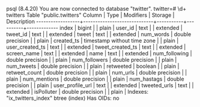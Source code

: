 psql (8.4.20)
You are now connected to database "twitter".
twitter=# \d+ twitters
                               Table "public.twitters"
      Column      |            Type             | Modifiers | Storage  | Description
------------------+-----------------------------+-----------+----------+-------------
 index            | bigint                      |           | plain    |
 user_id          | text                        |           | extended |
 tweet_id         | text                        |           | extended |
 tweet            | text                        |           | extended |
 num_words        | double precision            |           | plain    |
 created_ts       | timestamp without time zone |           | plain    |
 user_created_ts  | text                        |           | extended |
 tweet_created_ts | text                        |           | extended |
 screen_name      | text                        |           | extended |
 name             | text                        |           | extended |
 num_following    | double precision            |           | plain    |
 num_followers    | double precision            |           | plain    |
 num_tweets       | double precision            |           | plain    |
 retweeted        | boolean                     |           | plain    |
 retweet_count    | double precision            |           | plain    |
 num_urls         | double precision            |           | plain    |
 num_mentions     | double precision            |           | plain    |
 num_hastags      | double precision            |           | plain    |
 user_profile_url | text                        |           | extended |
 tweeted_urls     | text                        |           | extended |
 isPolluter       | double precision            |           | plain    |
Indexes:
    "ix_twitters_index" btree (index)
Has OIDs: no